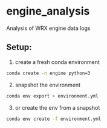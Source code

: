 # engine_analysis
Analysis of WRX engine data logs

## Setup:
1. create a fresh conda environment
```bash
conda create -n engine python=3
```
2. snapshot the environment
```bash
conda env export > environment.yml
```
3. or create the env from a snapshot
```bash
conda env create -f environment.yml
```
